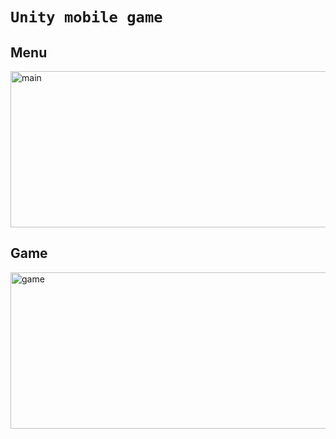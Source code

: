 # `Unity mobile game`

## Menu
<img width="545" height="250" alt="main" src="https://user-images.githubusercontent.com/47435221/166336601-aeb5bb99-6971-4c21-966f-102e3378a06f.png">

## Game
<img width="550" height="250" alt="game" src="https://user-images.githubusercontent.com/47435221/166336630-32863d6c-9dd3-4bd6-a4ea-9618ea0f04df.png">
